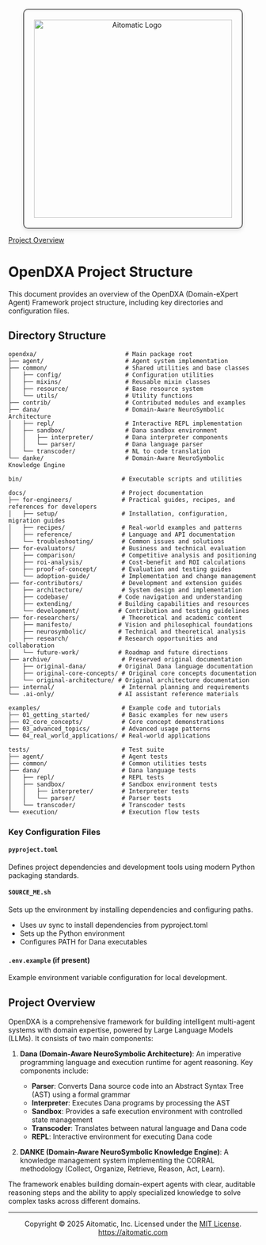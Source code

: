<p align="center">
  <img src="https://cdn.prod.website-files.com/62a10970901ba826988ed5aa/62d942adcae82825089dabdb_aitomatic-logo-black.png" alt="Aitomatic Logo" width="400" style="border: 2px solid #666; border-radius: 10px; padding: 20px; box-shadow: 0 4px 8px rgba(0,0,0,0.1);"/>
</p>

[Project Overview](../../README.md)

# OpenDXA Project Structure

This document provides an overview of the OpenDXA (Domain-eXpert Agent) Framework project structure, including key directories and configuration files.

## Directory Structure

```
opendxa/                         # Main package root
├── agent/                       # Agent system implementation
├── common/                      # Shared utilities and base classes
│   ├── config/                  # Configuration utilities
│   ├── mixins/                  # Reusable mixin classes
│   ├── resource/                # Base resource system
│   └── utils/                   # Utility functions
├── contrib/                     # Contributed modules and examples
├── dana/                        # Domain-Aware NeuroSymbolic Architecture
│   ├── repl/                    # Interactive REPL implementation
│   ├── sandbox/                 # Dana sandbox environment
│   │   ├── interpreter/         # Dana interpreter components
│   │   └── parser/              # Dana language parser
│   └── transcoder/              # NL to code translation
└── danke/                       # Domain-Aware NeuroSymbolic Knowledge Engine

bin/                            # Executable scripts and utilities

docs/                           # Project documentation
├── for-engineers/              # Practical guides, recipes, and references for developers
│   ├── setup/                  # Installation, configuration, migration guides
│   ├── recipes/                # Real-world examples and patterns
│   ├── reference/              # Language and API documentation
│   └── troubleshooting/        # Common issues and solutions
├── for-evaluators/             # Business and technical evaluation
│   ├── comparison/             # Competitive analysis and positioning
│   ├── roi-analysis/           # Cost-benefit and ROI calculations
│   ├── proof-of-concept/       # Evaluation and testing guides
│   └── adoption-guide/         # Implementation and change management
├── for-contributors/           # Development and extension guides
│   ├── architecture/           # System design and implementation
│   ├── codebase/              # Code navigation and understanding
│   ├── extending/             # Building capabilities and resources
│   └── development/           # Contribution and testing guidelines
├── for-researchers/            # Theoretical and academic content
│   ├── manifesto/             # Vision and philosophical foundations
│   ├── neurosymbolic/         # Technical and theoretical analysis
│   ├── research/              # Research opportunities and collaboration
│   └── future-work/           # Roadmap and future directions
├── archive/                    # Preserved original documentation
│   ├── original-dana/         # Original Dana language documentation
│   ├── original-core-concepts/ # Original core concepts documentation
│   └── original-architecture/ # Original architecture documentation
├── internal/                   # Internal planning and requirements
└── .ai-only/                  # AI assistant reference materials

examples/                       # Example code and tutorials
├── 01_getting_started/         # Basic examples for new users
├── 02_core_concepts/           # Core concept demonstrations
├── 03_advanced_topics/         # Advanced usage patterns
└── 04_real_world_applications/ # Real-world applications

tests/                          # Test suite
├── agent/                      # Agent tests
├── common/                     # Common utilities tests
├── dana/                       # Dana language tests
│   ├── repl/                   # REPL tests
│   ├── sandbox/                # Sandbox environment tests
│   │   ├── interpreter/        # Interpreter tests
│   │   └── parser/             # Parser tests
│   └── transcoder/             # Transcoder tests
└── execution/                  # Execution flow tests
```

### Key Configuration Files

#### `pyproject.toml`

Defines project dependencies and development tools using modern Python packaging standards.

#### `SOURCE_ME.sh`

Sets up the environment by installing dependencies and configuring paths.

- Uses uv sync to install dependencies from pyproject.toml
- Sets up the Python environment
- Configures PATH for Dana executables

#### `.env.example` (if present)
Example environment variable configuration for local development.

## Project Overview

OpenDXA is a comprehensive framework for building intelligent multi-agent systems with domain expertise, powered by Large Language Models (LLMs). It consists of two main components:

1. **Dana (Domain-Aware NeuroSymbolic Architecture)**: An imperative programming language and execution runtime for agent reasoning. Key components include:
   - **Parser**: Converts Dana source code into an Abstract Syntax Tree (AST) using a formal grammar
   - **Interpreter**: Executes Dana programs by processing the AST
   - **Sandbox**: Provides a safe execution environment with controlled state management
   - **Transcoder**: Translates between natural language and Dana code
   - **REPL**: Interactive environment for executing Dana code

2. **DANKE (Domain-Aware NeuroSymbolic Knowledge Engine)**: A knowledge management system implementing the CORRAL methodology (Collect, Organize, Retrieve, Reason, Act, Learn).

The framework enables building domain-expert agents with clear, auditable reasoning steps and the ability to apply specialized knowledge to solve complex tasks across different domains. 

---
<p align="center">
Copyright © 2025 Aitomatic, Inc. Licensed under the <a href="../../LICENSE.md">MIT License</a>.
<br/>
<a href="https://aitomatic.com">https://aitomatic.com</a>
</p>
